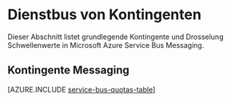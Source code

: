 <properties 
    pageTitle="Microsoft Azure-Dienstbus Kontingente und Grenzwerte | Microsoft Azure"
    description="Grenzwerte und Kontingente für Azure-Dienstbus"
    services="service-bus"
    documentationCenter="na"
    authors="sethmanheim"
    manager="timlt"
    editor="" />
<tags 
    ms.service="service-bus"
    ms.devlang="na"
    ms.topic="article"
    ms.tgt_pltfrm="na"
    ms.workload="na"
    ms.date="10/05/2016"
    ms.author="sethm" />

# <a name="service-bus-quotas"></a>Dienstbus von Kontingenten

Dieser Abschnitt listet grundlegende Kontingente und Drosselung Schwellenwerte in Microsoft Azure Service Bus Messaging.

## <a name="messaging-quotas"></a>Kontingente Messaging

[AZURE.INCLUDE [service-bus-quotas-table](../../includes/service-bus-quotas-table.md)] 